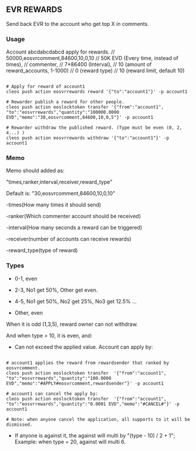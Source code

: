## EVR REWARDS

Send back EVR to the account who get top X in comments.


### Usage

Account abcdabcdabcd apply for rewards.
// 50000,eosvrcomment,84600,10,0,10
//      50K EVD (Every time, instead of times),
//      commenter,
//      7*86400 (Interval),
//      10 (amount of reward_accounts, 1-1000)
//      0 (reward type)
//      10 (reward limit, default 10)

```

# Apply for reward of account1
cleos push action eosvrrewards reward '{"to":"account1"}' -p account1

# Rewarder publish a reward for other people.
cleos push action eoslocktoken transfer '{"from":"account1", "to":"eosvrrewards","quantity":"100000.0000 EVD","memo":"30,eosvrcomment,84600,10,0,5"}' -p account1

# Rewarder withdraw the published reward. (Type must be even (0, 2, 4...) )
cleos push action eosvrrewards withdraw '{"to":"account1"}' -p account1

```


### Memo

Memo should added as:

"times,ranker,interval,receiver,reward_type"

Default is: "30,eosvrcomment,84600,10,0,10"


-times(How many times it should send)

-ranker(Which commenter account should be received)

-interval(How many seconds a reward can be triggered)

-receiver(number of accounts can receive rewards)

-reward_type(type of reward)


### Types

- 0-1, even

- 2-3, No1 get 50%, Other get even.

- 4-5, No1 get 50%, No2 get 25%, No3 get 12.5% ...

- Other, even


When it is odd (1,3,5), reward owner can not withdraw.

And when type > 10, it is even, and:

- Can not exceed the applied value. Account can apply by:

```

# account1 applies the reward from rewardsender that ranked by eosvrcomment.
cleos push action eoslocktoken transfer  '{"from":"account1", "to":"eosvrrewards","quantity":"100.0000 EVD","memo":"#APPLY#eosvrcomment,rewardsender"}' -p account1

# account1 can cancel the apply by:
cleos push action eoslocktoken transfer  '{"from":"account1", "to":"eosvrrewards","quantity":"0.0001 EVD","memo":"#CANCEL#"}' -p account1

# Note: when anyone cancel the application, all supports to it will be dismissed.

```

- If anyone is against it, the against will multi by "(type - 10) / 2 + 1";
Example: when type = 20, against will multi 6.
